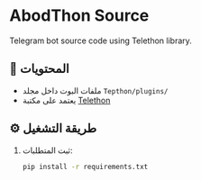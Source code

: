 # AbodThon Source

Telegram bot source code using Telethon library.

## 📁 المحتويات

- ملفات البوت داخل مجلد `Tepthon/plugins/`
- يعتمد على مكتبة [Telethon](https://github.com/LonamiWebs/Telethon)

## ⚙️ طريقة التشغيل

1. ثبت المتطلبات:
   ```bash
   pip install -r requirements.txt
